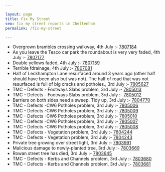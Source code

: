 ```yaml
---

layout: page
title: Fix My Street
seo: fix my street reports in Cheltenham
permalink: /fix-my-street

---
```


<!-- fix_marker starts -->

- Overgrown brambles crossing walkway, 4th July :- [7807184](https://www.fixmystreet.com/report/7807184)
- As you leave the Tesco car park the roundabout is very very faded, 4th July :- [7807177](https://www.fixmystreet.com/report/7807177)
- Double yellows faded, 4th July :- [7807159](https://www.fixmystreet.com/report/7807159)
- Terrible fdrainage, 4th July :- [7807081](https://www.fixmystreet.com/report/7807081)
- Half of Leckhampton Lane resurfaced around 3 years ago (other half should have been also but was not). The half of road that was not resurfaced is full of big cracks and potholes., 3rd July :- [7805627](https://www.fixmystreet.com/report/7805627)
- TMC - Defects - Footways Slabs problem, 3rd July :- [7805013](https://www.fixmystreet.com/report/7805013)
- TMC - Defects - Footways Slabs problem, 3rd July :- [7805012](https://www.fixmystreet.com/report/7805012)
- Barriers on both sides need a sweep. Tidy up, 3rd July :- [7804770](https://www.fixmystreet.com/report/7804770)
- TMC - Defects -CW6 Potholes  problem, 3rd July :- [7805006](https://www.fixmystreet.com/report/7805006)
- TMC - Defects -CW6 Potholes  problem, 3rd July :- [7805009](https://www.fixmystreet.com/report/7805009)
- TMC - Defects -CW6 Potholes  problem, 3rd July :- [7805010](https://www.fixmystreet.com/report/7805010)
- TMC - Defects -CW6 Potholes  problem, 3rd July :- [7805007](https://www.fixmystreet.com/report/7805007)
- TMC - Defects -CW6 Potholes  problem, 3rd July :- [7805008](https://www.fixmystreet.com/report/7805008)
- TMC - Defects - Vegetation problem, 3rd July :- [7804244](https://www.fixmystreet.com/report/7804244)
- TMC - Defects - Vegetation problem, 3rd July :- [7804243](https://www.fixmystreet.com/report/7804243)
- Private tree growing over street light, 3rd July :- [7803991](https://www.fixmystreet.com/report/7803991)
- Malicious damage to newly-planted tree, 3rd July :- [7803669](https://www.fixmystreet.com/report/7803669)
- Rowan street tree has died, 3rd July :- [7803645](https://www.fixmystreet.com/report/7803645)
- TMC - Defects - Kerbs and Channels problem, 3rd July :- [7803680](https://www.fixmystreet.com/report/7803680)
- TMC - Defects - Kerbs and Channels problem, 3rd July :- [7803681](https://www.fixmystreet.com/report/7803681)

<!-- fix_marker ends -->